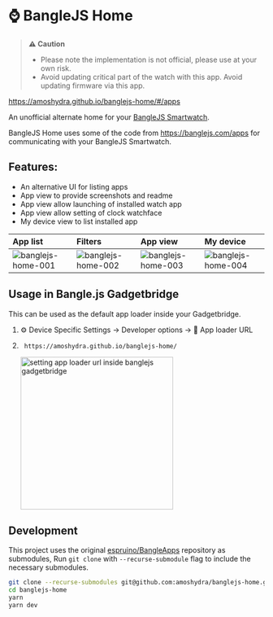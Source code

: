# ⌚ BangleJS Home


> **⚠ Caution**
> - Please note the implementation is not official, please use at your own risk.
> - Avoid updating critical part of the watch with this app. Avoid updating firmware via this app.

https://amoshydra.github.io/banglejs-home/#/apps

An unofficial alternate home for your [BangleJS Smartwatch](https://banglejs.com/).

BangleJS Home uses some of the code from https://banglejs.com/apps for communicating with your BangleJS Smartwatch. 

## Features:
- An alternative UI for listing apps
- App view to provide screenshots and readme
- App view allow launching of installed watch app
- App view allow setting of clock watchface
- My device view to list installed app




| App list |  Filters |  App view |  My device |
| :-- |  :-- |  :-- |  :-- |
| ![banglejs-home-001](https://github.com/user-attachments/assets/b830d922-e888-4f6a-a37d-c050b39fb909) | ![banglejs-home-002](https://github.com/user-attachments/assets/8273da4d-64c2-494e-9902-1990d574088e) | ![banglejs-home-003](https://github.com/user-attachments/assets/7110a6f6-1266-4855-ac6e-760ef37bb3b1) | ![banglejs-home-004](https://github.com/user-attachments/assets/349af379-10de-4c94-8557-cf146b594650)


## Usage in Bangle.js Gadgetbridge

This can be used as the default app loader inside your Gadgetbridge.

1. ⚙️ Device Specific Settings → Developer options → 🔗 App loader URL
2. ```
    https://amoshydra.github.io/banglejs-home/
    ```
    <img alt="setting app loader url inside banglejs gadgetbridge" src="https://github.com/user-attachments/assets/1fdefd6f-3291-46ae-9eec-6b076bd4a07b" width="300">


## Development

This project uses the original [espruino/BangleApps](https://github.com/espruino/BangleApps) repository as submodules, Run `git clone` with `--recurse-submodule` flag to include the necessary submodules.

```bash
git clone --recurse-submodules git@github.com:amoshydra/banglejs-home.git
cd banglejs-home
yarn
yarn dev
```
